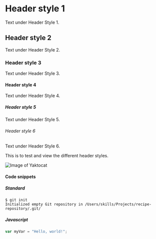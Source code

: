 # Header style 1
Text under Header Style 1.
## Header style 2
Text under Header Style 2. 
### Header style 3
Text under Header Style 3. 
#### Header style 4
Text under Header Style 4. 
##### Header style 5
Text under Header Style 5. 
###### Header style 6
Text under Header Style 6. 

This is to test and view the different header styles. 

![Image of Yaktocat](https://octodex.github.com/images/yaktocat.png)

#### Code snippets

##### Standard

```
$ git init
Initialized empty Git repository in /Users/skills/Projects/recipe-repository/.git/
```

##### Javascript

``` javascript
var myVar = "Hello, world!";
```
